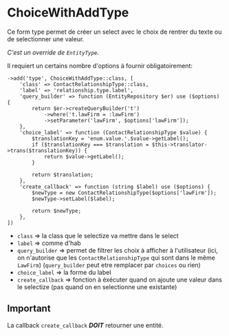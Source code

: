 # ChoiceWithAddType

Ce form type permet de créer un select avec le choix de rentrer du texte 
ou de selectionner une valeur.

_C'est un override de `EntityType`._

Il requiert un certains nombre d'options à fournir obligatoirement:
```
->add('type', ChoiceWithAddType::class, [
    'class' => ContactRelationshipType::class,
    'label' => 'relationship.type.label',
    'query_builder' => function (EntityRepository $er) use ($options) {
        return $er->createQueryBuilder('t')
            ->where('t.lawFirm = :lawFirm')
            ->setParameter('lawFirm', $options['lawFirm']);
    },
    'choice_label' => function (ContactRelationshipType $value) {
        $translationKey = 'enum.value.'.$value->getLabel();
        if ($translationKey === $translation = $this->translator->trans($translationKey)) {
            return $value->getLabel();
        }

        return $translation;
    },
    'create_callback' => function (string $label) use ($options) {
        $newType = new ContactRelationshipType($options['lawFirm']);
        $newType->setLabel($label);

        return $newType;
    },
])
```

- `class` => la class que le selectize va mettre dans le select
- `label` => comme d'hab
- `query_builder` => permet de filtrer les choix à afficher à l'utilisateur (ici, on n'autorise que les `ContactRelationshipType` qui sont dans le même `LawFirm`)  (`query_builder` peut etre remplacer par `choices` ou rien)
- `choice_label` => la forme du label
- `create_callback` => fonction à éxécuter quand on ajoute une valeur dans le selectize (pas quand on en selectionne une existante)

## Important
La callback `create_callback` _**DOIT**_ retourner une entité.
